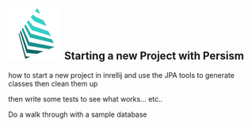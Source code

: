 ## ![](img/logo2.png)  Starting a new Project with Persism

how to start a new project in inrellij and use the JPA tools to generate classes then clean them up

then write some tests to see what works... etc..

Do a walk through with a sample database 